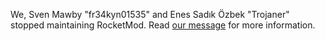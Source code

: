 We, Sven Mawby "fr34kyn01535" and Enes Sadık Özbek "Trojaner" stopped maintaining RocketMod. 
Read [our message](https://github.com/RocketMod/Rocket/blob/master/Farewell.md) for more information.
